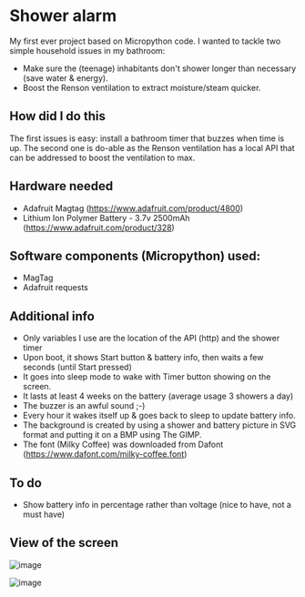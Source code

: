 # Shower alarm

My first ever project based on Micropython code. I wanted to tackle two simple household issues in my bathroom:

- Make sure the (teenage) inhabitants don't shower longer than necessary (save water & energy).
- Boost the Renson ventilation to extract moisture/steam quicker.

## How did I do this

The first issues is easy: install a bathroom timer that buzzes when time is up. 
The second one is do-able as the Renson ventilation has a local API that can be addressed to boost the ventilation to max.

## Hardware needed
- Adafruit Magtag (https://www.adafruit.com/product/4800)
- Lithium Ion Polymer Battery - 3.7v 2500mAh (https://www.adafruit.com/product/328)

## Software components (Micropython) used:
- MagTag
- Adafruit requests

## Additional info
- Only variables I use are the location of the API (http) and the shower timer
- Upon boot, it shows Start button & battery info, then waits a few seconds (until Start pressed) 
- It goes into sleep mode to wake with Timer button showing on the screen.
- It lasts at least 4 weeks on the battery (average usage 3 showers a day)
- The buzzer is an awful sound ;-)
- Every hour it wakes itself up & goes back to sleep to update battery info.
- The background is created by using a shower and battery picture in SVG format and putting it on a BMP using The GIMP.
- The font (Milky Coffee) was downloaded from Dafont (https://www.dafont.com/milky-coffee.font)

## To do
- Show battery info in percentage rather than voltage (nice to have, not a must have)

## View of the screen
![image](https://user-images.githubusercontent.com/56874881/236297336-9778e942-afdc-46d6-ad88-7fa116d62baf.png)

![image](https://user-images.githubusercontent.com/56874881/236297417-facdfeac-4e7f-47f5-8b5e-36660251a6e0.png)
